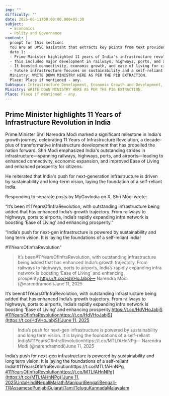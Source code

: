 ```yaml
---
imp: ""
difficulty: ""
date: 2025-06-11T00:00:00.000+05:30
subject:
  - Economics
  - Polity and Governance
content: |
  prompt for this section:
  You are an UPSC assistant that extracts key points from text provided by the user. Output ONLY the key points without additional comments. ENSURE 100% FACTUAL CORRECTNESS. take out the 5 most important from exam perspective. keypoints in a way that it covers the complete content in bullet points, each bullet point not more than 12 words.
  date_1:
  - Prime Minister highlighted 11 years of India's infrastructure revolution.
  - This included major development in railways, highways, ports, and airports.
  - It boosted connectivity, economic growth, and ease of living for citizens.
  - Future infrastructure focuses on sustainability and a self-reliant India.
  Ministry: WRITE DOWN MINISTRY HERE AS PER THE PIB EXTRACTION.
  Place: Place if mentioned - any.
Subtopic: Infrastructure Development, Economic Growth and Development, Government Policies and Initiatives, Ease of Living
Ministry: WRITE DOWN MINISTRY HERE AS PER THE PIB EXTRACTION.
Place: Place if mentioned - any.
---
```


## Prime Minister highlights 11 Years of Infrastructure Revolution in India

Prime Minister Shri Narendra Modi marked a significant milestone in India's growth journey, celebrating 11 Years of Infrastructure Revolution, a decade-plus of transformative infrastructure development that has propelled the nation forward. Shri Modi emphasized India's outstanding strides in infrastructure—spanning railways, highways, ports, and airports—leading to enhanced connectivity, economic expansion, and improved Ease of Living and enhanced prosperity for citizens.

He reiterated that India's push for next-generation infrastructure is driven by sustainability and long-term vision, laying the foundation of a self-reliant India.

Responding to separate posts by MyGovIndia on X, Shri Modi wrote:

“It’s been #11YearsOfInfraRevolution, with outstanding infrastructure being added that has enhanced India’s growth trajectory. From railways to highways, ports to airports, India’s rapidly expanding infra network is boosting ‘Ease of Living’ and enhancing prosperity.”

“India’s push for next-gen infrastructure is powered by sustainability and long term vision. It is laying the foundations of a self-reliant India!

#11YearsOfInfraRevolution”

> It’s been#11YearsOfInfraRevolution, with outstanding infrastructure being added that has enhanced India’s growth trajectory. From railways to highways, ports to airports, India’s rapidly expanding infra network is boosting ‘Ease of Living’ and enhancing prosperity.https://t.co/HdVHoJabjS— Narendra Modi (@narendramodi)June 11, 2025

It’s been#11YearsOfInfraRevolution, with outstanding infrastructure being added that has enhanced India’s growth trajectory. From railways to highways, ports to airports, India’s rapidly expanding infra network is boosting ‘Ease of Living’ and enhancing prosperity.https://t.co/HdVHoJabjS
[#11YearsOfInfraRevolution](https://twitter.com/hashtag/11YearsOfInfraRevolution?src=hash&ref_src=twsrc%5Etfw)[https://t.co/HdVHoJabjS](https://t.co/HdVHoJabjS)[June 11, 2025](https://twitter.com/narendramodi/status/1932649921011708283?ref_src=twsrc%5Etfw)
> India’s push for next-gen infrastructure is powered by sustainability and long term vision. It is laying the foundations of a self-reliant India!#11YearsOfInfraRevolutionhttps://t.co/MTLfAHnNPg— Narendra Modi (@narendramodi)June 11, 2025

India’s push for next-gen infrastructure is powered by sustainability and long term vision. It is laying the foundations of a self-reliant India!#11YearsOfInfraRevolutionhttps://t.co/MTLfAHnNPg
[#11YearsOfInfraRevolution](https://twitter.com/hashtag/11YearsOfInfraRevolution?src=hash&ref_src=twsrc%5Etfw)[https://t.co/MTLfAHnNPg](https://t.co/MTLfAHnNPg)[June 11, 2025](https://twitter.com/narendramodi/status/1932650132681699778?ref_src=twsrc%5Etfw)[Urdu](https://pib.gov.in/PressReleasePage.aspx?PRID=2135552)[Hindi](https://pib.gov.in/PressReleasePage.aspx?PRID=2135589)[Nepali](https://pib.gov.in/PressReleasePage.aspx?PRID=2135633)[Marathi](https://pib.gov.in/PressReleasePage.aspx?PRID=2135840)[Manipuri](https://pib.gov.in/PressReleasePage.aspx?PRID=2135636)[Bengali](https://pib.gov.in/PressReleasePage.aspx?PRID=2135607)[Bengali-TR](https://pib.gov.in/PressReleasePage.aspx?PRID=2135827)[Assamese](https://pib.gov.in/PressReleasePage.aspx?PRID=2135580)[Punjabi](https://pib.gov.in/PressReleasePage.aspx?PRID=2135663)[Gujarati](https://pib.gov.in/PressReleasePage.aspx?PRID=2135544)[Tamil](https://pib.gov.in/PressReleasePage.aspx?PRID=2135652)[Telugu](https://pib.gov.in/PressReleasePage.aspx?PRID=2135576)[Kannada](https://pib.gov.in/PressReleasePage.aspx?PRID=2135662)[Malayalam](https://pib.gov.in/PressReleasePage.aspx?PRID=2135568)